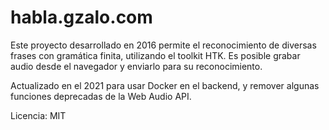 # habla.gzalo.com

Este proyecto desarrollado en 2016 permite el reconocimiento de diversas frases con gramática finita, utilizando el toolkit HTK. Es posible grabar audio desde el navegador y enviarlo para su reconocimiento.

Actualizado en el 2021 para usar Docker en el backend, y remover algunas funciones deprecadas de la Web Audio API.

Licencia: MIT
